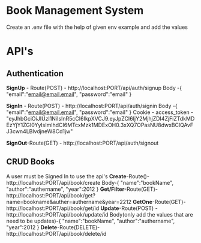 # Book Management System
Create an .env file with the help of given env example and add the values
# API's

## **Authentication**

**SignUp** - Route(POST) - http://localhost:PORT/api/auth/signup
Body -{
  "email":"email@email.email",
  "password":"email"
}

**SignIn** - Route(POST) - http://localhost:PORT/api/auth/signin
Body -{
  "email":"email@email.email",
  "password":"email"
}
Cookie - access_token -"eyJhbGciOiJIUzI1NiIsInR5cCI6IkpXVCJ9.eyJpZCI6IjY2MjhjZDI4ZjFiZTdkMDEzYjY1ZGI0YyIsImlhdCI6MTcxMzk1MDExOH0.3xXQ7OPasNU8dwxBClQAvFJ3cwn4LBlvdjneW8Cd1jw"

**SignOut**-Route(GET) - http://localhost:PORT/api/auth/signout

## **CRUD Books**
A user must be Signed In to use the api's
**Create**-Route()-http://localhost:PORT/api/book/create
Body-{
  "name":"bookName",
  "author":"authername",
  "year":2012
}
**Get/Filter**-Route(GET)-http://localhost:PORT/api/book/get?name=bookname&auther=authername&year=2212
**GetOne**-Route(GET)-http://localhost:PORT/api/book/get/id
**Update**-Route(POST) -http://localhost:PORT/api/book/update/id
Body(only add the values that are need to be updates)-{
  "name":"bookName",
  "author":"authername",
  "year":2012
}
**Delete**-Route(DELETE)-http://localhost:PORT/api/book/delete/id